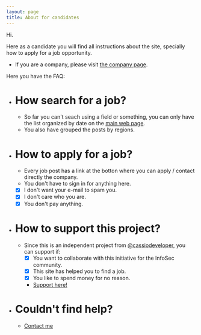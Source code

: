 ```yaml
---
layout: page
title: About for candidates
---
```


Hi.

Here as a candidate you will find all instructions about the site, specially how to apply for a job opportunity.

- If you are a company, please visit [the company page](/about.md).

Here you have the FAQ:

- # How search for a job?
  - So far you can't seach using a field or something, you can only have the list organized by date on the [main web page](/http://appsec.jobs).
  - You also have grouped the posts by regions.
- # How to apply for a job?
  - Every job post has a link at the botton where you can apply / contact directly the company.
  - You don't have to sign in for anything here.
  - [x] I don't want your e-mail to spam you.
  - [x] I don't care who you are.
  - [x] You don't pay anything.
- # How to support this project?
  - Since this is an independent project from [@cassiodeveloper](https://linktr.ee/cassiodeveloper), you can support if: 
    - [X] You want to collaborate with this initiative for the InfoSec community.
    - [X] This site has helped you to find a job.
    - [X] You like to spend money for no reason.
    - [Support here!](https://www.buymeacoffee.com/cassiodeveloper)
- # Couldn't find help?
  - [Contact me](mailto:contact@appsec.jobs)